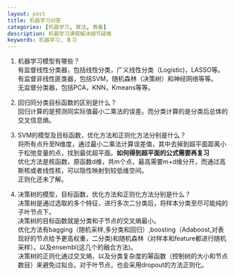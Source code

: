 ```yaml
---
layout: post
title: 机器学习问答
categories: [机器学习, 算法, 费曼]
description: 机器学习课程解决细节疑难
keywords: 机器学习, 复习
---
```


1. 机器学习模型有哪些？<br>
有监督线性分类器，包括线性分类，广义线性分类（Logistic)，LASSO等。  <br>
有监督非线性匪类器，包括SVM，随机森林（决策树）和神经网络等等。<br>
无监督分类器，包括PCA，KNN，Kmeans等等。<br>

2. 回归同分类目标函数的区别是什么？<br>
回归计算的是预测同实际值最小二乘法的误差。而分类计算的是分类后总体的交叉信息熵。

3. SVM的模型及目标函数，优化方法和正则化方法分别是什么？<br>
将所有点升至N维度，通过最小二乘法计算误差值，其中去掉到超平面距离小于松弛变量的点，找到最优超平面。**如何得到超平面的公式需要再复习**<br>
优化方法是核函数，原函数d维，共m个点，最高需要m+d维分开，而通过高斯核或者线性核，可以隐性映射到较低维空间。<br>
正则化还未了解。<br>

4. 决策树的模型，目标函数，优化方法和正则化方法分别是什么？<br>
决策树是通过选取的多个特征，进行多次二分类后，将样本分类至尽可能纯的子叶节点下。<br>
决策树的目标函数就是分类和子节点的交叉熵最小。<br>
优化方法有bagging（随机采样,多分类和回归）,boosting（Adaboost,对表现好的节点给予更高权重，二分类)和随机森林（对样本和feature都进行随机采样）。以及ensembl(这几个的融合方法)。<br>
决策树的正则化通过交叉熵，以及分类复杂度的幂函数（控制树的大小和节点数目）来避免过拟合。对于叶节点，也会采用dropout的方法正则化。<br>






